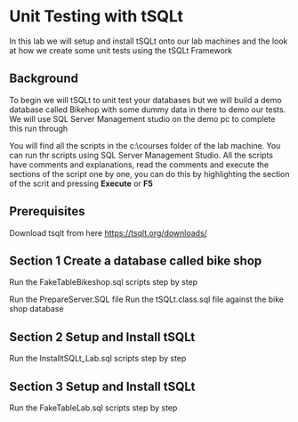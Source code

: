 # Unit Testing with tSQLt

In this lab we will setup and install tSQLt onto our lab machines and
the look at how we create some unit tests using the tSQLt Framework

## Background

To begin we will tSQLt to unit test your databases but we will build a
demo database called Bikehop with some dummy data in there to demo our
tests. We will use SQL Server Management studio on the demo pc to complete this run through

You will find all the scripts in the c:\courses folder of the lab machine. You can run thr scripts using SQL Server Management Studio. All the scripts have comments and explanations, read the comments and execute the sections of the script one by one, you can do this by highlighting the section of the scrit and pressing **Execute** or **F5**

## Prerequisites
Download tsqlt from here https://tsqlt.org/downloads/





## Section 1 Create a database called bike shop

Run the FakeTableBikeshop.sql scripts step by step

Run the PrepareServer.SQL file
Run the tSQLt.class.sql file against the bike shop database

## Section 2 Setup and Install tSQLt

Run the InstalltSQLt_Lab.sql scripts step by step



## Section 3 Setup and Install tSQLt

Run the FakeTableLab.sql scripts step by step
